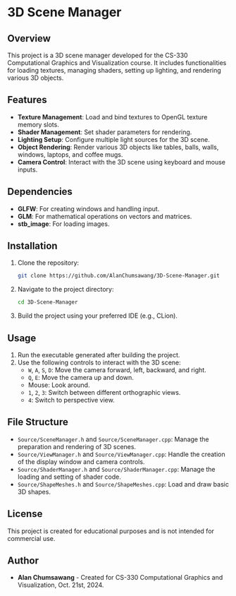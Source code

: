 # 3D Scene Manager

## Overview

This project is a 3D scene manager developed for the CS-330 Computational Graphics and Visualization course. It includes functionalities for loading textures, managing shaders, setting up lighting, and rendering various 3D objects.

## Features

- **Texture Management**: Load and bind textures to OpenGL texture memory slots.
- **Shader Management**: Set shader parameters for rendering.
- **Lighting Setup**: Configure multiple light sources for the 3D scene.
- **Object Rendering**: Render various 3D objects like tables, balls, walls, windows, laptops, and coffee mugs.
- **Camera Control**: Interact with the 3D scene using keyboard and mouse inputs.

## Dependencies

- **GLFW**: For creating windows and handling input.
- **GLM**: For mathematical operations on vectors and matrices.
- **stb_image**: For loading images.

## Installation

1. Clone the repository:
    ```sh
    git clone https://github.com/AlanChumsawang/3D-Scene-Manager.git
    ```
2. Navigate to the project directory:
    ```sh
    cd 3D-Scene-Manager
    ```
3. Build the project using your preferred IDE (e.g., CLion).

## Usage

1. Run the executable generated after building the project.
2. Use the following controls to interact with the 3D scene:
    - `W`, `A`, `S`, `D`: Move the camera forward, left, backward, and right.
    - `Q`, `E`: Move the camera up and down.
    - Mouse: Look around.
    - `1`, `2`, `3`: Switch between different orthographic views.
    - `4`: Switch to perspective view.

## File Structure

- `Source/SceneManager.h` and `Source/SceneManager.cpp`: Manage the preparation and rendering of 3D scenes.
- `Source/ViewManager.h` and `Source/ViewManager.cpp`: Handle the creation of the display window and camera controls.
- `Source/ShaderManager.h` and `Source/ShaderManager.cpp`: Manage the loading and setting of shader code.
- `Source/ShapeMeshes.h` and `Source/ShapeMeshes.cpp`: Load and draw basic 3D shapes.

## License

This project is created for educational purposes and is not intended for commercial use.

## Author

- **Alan Chumsawang** - Created for CS-330 Computational Graphics and Visualization, Oct. 21st, 2024.